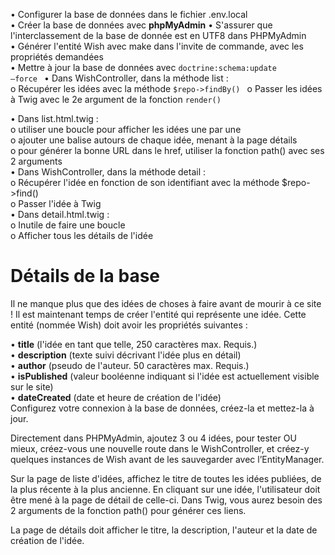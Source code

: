 •	Configurer la base de données dans le fichier .env.local  
•	Créer la base de données avec **phpMyAdmin**
•	S'assurer que l'interclassement de la base de donnée est en UTF8 dans PHPMyAdmin  
•	Générer l'entité Wish avec make dans l'invite de commande, avec les propriétés demandées  
•	Mettre à jour la base de données avec <code>doctrine:schema:update –force </code> 
•	Dans WishController, dans la méthode list :   
  o	Récupérer les idées avec la méthode <code>$repo->findBy() </code> 
  o	Passer les idées à Twig avec le 2e argument de la fonction <code>render()</code>  
    
•	Dans list.html.twig :  
  o	utiliser une boucle pour afficher les idées une par une  
  o	ajouter une balise <a> autours de chaque idée, menant à la page détails  
  o	pour générer la bonne URL dans le href, utiliser la fonction path() avec ses 2 arguments  
•	Dans WishController, dans la méthode detail :   
  o	Récupérer l'idée en fonction de son identifiant avec la méthode $repo->find()  
  o	Passer l'idée à Twig  
•	Dans detail.html.twig :   
  o	Inutile de faire une boucle  
  o	Afficher tous les détails de l'idée  

# Détails de la  base
Il ne manque plus que des idées de choses à faire avant de mourir à ce site ! Il est maintenant temps de créer l'entité qui représente une idée. Cette entité (nommée Wish) doit avoir les propriétés suivantes : 
    
•	**title** (l'idée en tant que telle, 250 caractères max. Requis.)  
•	**description** (texte suivi décrivant l'idée plus en détail)  
•	**author** (pseudo de l'auteur. 50 caractères max. Requis.)  
•	**isPublished** (valeur booléenne indiquant si l'idée est actuellement visible sur le site)  
•	**dateCreated** (date et heure de création de l'idée)  
Configurez votre connexion à la base de données, créez-la et mettez-la à jour.  
  
Directement dans PHPMyAdmin, ajoutez 3 ou 4 idées, pour tester OU mieux, créez-vous une nouvelle route dans le WishController, et créez-y quelques instances de Wish avant de les sauvegarder avec l’EntityManager.   
  
Sur la page de liste d'idées, affichez le titre de toutes les idées publiées, de la plus récente à la plus ancienne. En cliquant sur une idée, l'utilisateur doit être mené à la page de détail de celle-ci. Dans Twig, vous aurez besoin des 2 arguments de la fonction path() pour générer ces liens.
  
La page de détails doit afficher le titre, la description, l'auteur et la date de création de l'idée. 
  
